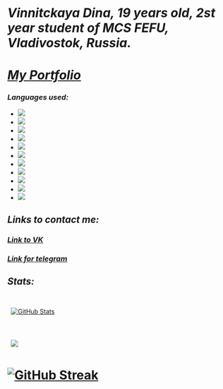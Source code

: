 
# _Vinnitckaya Dina, 19 years old, 2st year student of MCS FEFU, Vladivostok, Russia._
# [_My Portfolio_](https://arehumphrey.github.io/My_portfolio)
### _Languages used:_

* <img src="https://img.shields.io/badge/Python-DEB887?style=for-the-badge&logo=python&logoColor=442300" />
* <img src="https://img.shields.io/badge/React-DEB887.svg?&style=for-the-badge&logo=React&logoColor=442300" />
* <img src="https://img.shields.io/badge/css-DEB887.svg?&style=for-the-badge&logo=css3&logoColor=442300" />
* <img src="https://img.shields.io/badge/Flutter-DEB887.svg?&style=for-the-badge&logo=Flutter&logoColor=442300" />
* <img src="https://img.shields.io/badge/c-DEB887.svg?&style=for-the-badge&logo=c-sharp&logoColor=442300"/>
* <img src="https://img.shields.io/badge/c++%20-DEB887.svg?&style=for-the-badge&logo=c%2B%2B&logoColor=442300"/>
* <img src="https://img.shields.io/badge/c%20-DEB887.svg?&style=for-the-badge&logo=c&logoColor=442300"/>
* <img src="https://img.shields.io/badge/dart-DEB887.svg?&style=for-the-badge&logo=dart&logoColor=442300"/>
* <img src="https://img.shields.io/badge/Matlab-DEB887?style=for-the-badge&logo=matlab&logoColor=442300" />
* <img src="https://img.shields.io/badge/mysql-DEB887.svg?&style=for-the-badge&logo=mysql&logoColor=442300"/>
* <img src="https://img.shields.io/badge/markdown-DEB887.svg?&style=for-the-badge&logo=markdown&logoColor=442300"/>
## _Links to contact me:_

### [_Link to VK_](https://vk.com/naomi_des04)

### [_Link for telegram_](https://t.me/qmmmtt)
## _Stats:_
# <a href="https://github.com/braydoncoyer">
  <img align="center" style="margin:0.5rem" src="https://github-readme-stats.vercel.app/api?username=AreHumphrey&show_icons=true&line_height=30&count_private=true&title_color=442300&text_color=442300&icon_color=8B4513&bg_color=CDB38B" alt="GitHub Stats" />
</a>

# <a href="https://github.com/braydoncoyer">
  <img align="center" style="margin:0.5rem" src="https://github-readme-stats.vercel.app/api/top-langs/?username=AreHumphrey&hide=html,css,cmake,ren%60py&title_color=442300&text_color=442300&icon_color=CDB38B&bg_color=CDB38B" />
</a>
  
 # [![GitHub Streak](https://streak-stats.demolab.com?user=AreHumphrey&hide_border=true&date_format=j%20M%5B%20Y%5D&sideLabels=442300&background=CDB38B&border=CDB38B&stroke=8B4513&ring=8B4513&fire=8B4513&currStreakNum=442300&sideNums=442300&currStreakLabel=442300)](https://git.io/streak-stats)
